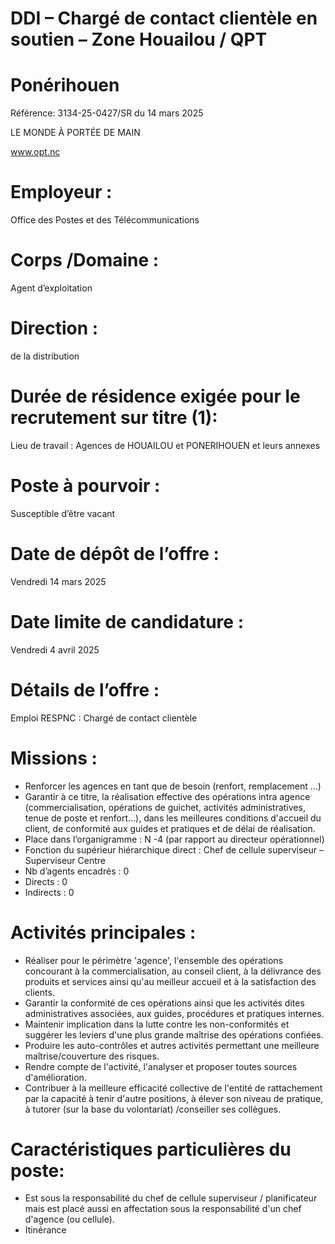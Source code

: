 # DDI – Chargé de contact clientèle en soutien – Zone Houailou / QPT

# Ponérihouen

Référence: 3134-25-0427/SR du 14 mars 2025

LE MONDE À PORTÉE DE MAIN

www.opt.nc

# Employeur :

Office des Postes et des Télécommunications

# Corps /Domaine :

Agent d’exploitation

# Direction :

de la distribution

# Durée de résidence exigée pour le recrutement sur titre (1):

Lieu de travail : Agences de HOUAILOU et PONERIHOUEN et leurs annexes

# Poste à pourvoir :

Susceptible d’être vacant

# Date de dépôt de l’offre :

Vendredi 14 mars 2025

# Date limite de candidature :

Vendredi 4 avril 2025

# Détails de l’offre :

Emploi RESPNC : Chargé de contact clientèle

# Missions :

- Renforcer les agences en tant que de besoin (renfort, remplacement ...)
- Garantir à ce titre, la réalisation effective des opérations intra agence (commercialisation, opérations de guichet, activités administratives, tenue de poste et renfort…), dans les meilleures conditions d'accueil du client, de conformité aux guides et pratiques et de délai de réalisation.
- Place dans l’organigramme : N -4 (par rapport au directeur opérationnel)
- Fonction du supérieur hiérarchique direct : Chef de cellule superviseur – Superviseur Centre
- Nb d’agents encadrés : 0
- Directs : 0
- Indirects : 0

# Activités principales :

- Réaliser pour le périmètre 'agence', l'ensemble des opérations concourant à la commercialisation, au conseil client, à la délivrance des produits et services ainsi qu'au meilleur accueil et à la satisfaction des clients.
- Garantir la conformité de ces opérations ainsi que les activités dites administratives associées, aux guides, procédures et pratiques internes.
- Maintenir implication dans la lutte contre les non-conformités et suggérer les leviers d'une plus grande maîtrise des opérations confiées.
- Produire les auto-contrôles et autres activités permettant une meilleure maîtrise/couverture des risques.
- Rendre compte de l'activité, l'analyser et proposer toutes sources d'amélioration.
- Contribuer à la meilleure efficacité collective de l'entité de rattachement par la capacité à tenir d'autre positions, à élever son niveau de pratique, à tutorer (sur la base du volontariat) /conseiller ses collègues.

# Caractéristiques particulières du poste:

- Est sous la responsabilité du chef de cellule superviseur / planificateur mais est placé aussi en affectation sous la responsabilité d'un chef d'agence (ou cellule).
- Itinérance